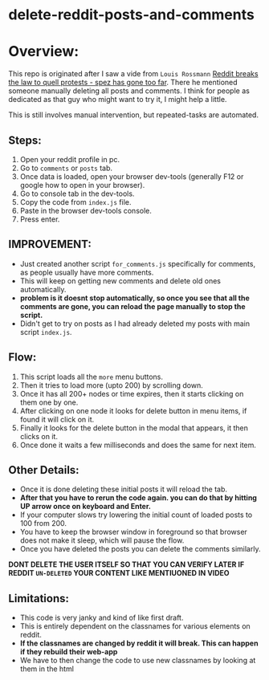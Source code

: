# delete-reddit-posts-and-comments

# Overview:
This repo is originated after I saw a vide from `Louis Rossmann` [Reddit breaks the law to quell protests - spez has gone too far](https://www.youtube.com/watch?v=mfZKkUg8jgM).
There he mentioned someone manually deleting all posts and comments.
I think for people as dedicated as that guy who might want to try it, I might help a little.

This is still involves manual intervention, but repeated-tasks are automated.


## Steps:
1. Open your reddit profile in pc.
2. Go to `comments` or `posts` tab.
3. Once data is loaded, open your browser dev-tools (generally F12 or google how to open in your browser).
4. Go to console tab in the dev-tools.
5. Copy the code from `index.js` file.
6. Paste in the browser dev-tools console.
7. Press enter.

## IMPROVEMENT:
- Just created another script `for_comments.js` specifically for comments, as people usually have more comments.
- This will keep on getting new comments and delete old ones automatically.
- **problem is it doesnt stop automatically, so once you see that all the comments are gone, you can reload the page manually to stop the script.**
- Didn't get to try on posts as I had already deleted my posts with main script `index.js`.

## Flow:
1. This script loads all the `more` menu buttons.
2. Then it tries to load more (upto 200) by scrolling down.
3. Once it has all 200+ nodes or time expires, then it starts clicking on them one by one.
4. After clicking on one node it looks for delete button in menu items, if found it will click on it.
5. Finally it looks for the delete button in the modal that appears, it then clicks on it.
6. Once done it waits a few milliseconds and does the same for next item.

## Other Details:
- Once it is done deleting these initial posts it will reload the tab.
- **After that you have to rerun the code again. you can do that by hitting UP arrow once on keyboard and Enter.**
- If your computer slows try lowering the initial count of loaded posts to 100 from 200.
- You have to keep the browser window in foreground so that browser does not make it sleep, which will pause the flow.
- Once you have deleted the posts you can delete the comments similarly.

**DONT DELETE THE USER ITSELF SO THAT YOU CAN VERIFY LATER IF REDDIT `UN-DELETED` YOUR CONTENT LIKE MENTIUONED IN VIDEO**

## Limitations:
- This code is very janky and kind of like first draft.
- This is entirely dependent on the classnames for various elements on reddit.
- **If the classnames are changed by reddit it will break. This can happen if they rebuild their web-app**
- We have to then change the code to use new classnames by looking at them in the html

